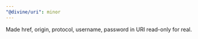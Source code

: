 ```yaml
---
"@divine/uri": minor
---
```


Made href, origin, protocol, username, password in URI read-only for real.
